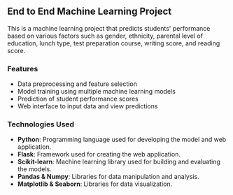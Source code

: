 ## End to End Machine Learning Project

This is a machine learning project that predicts students' performance based on various factors such as gender, ethnicity, parental level of education, lunch type, test preparation course, writing score, and reading score.

### Features
- Data preprocessing and feature selection
- Model training using multiple machine learning models
- Prediction of student performance scores
- Web interface to input data and view predictions

### Technologies Used
- **Python**: Programming language used for developing the model and web application.
- **Flask**: Framework used for creating the web application.
- **Scikit-learn**: Machine learning library used for building and evaluating the models.
- **Pandas & Numpy**: Libraries for data manipulation and analysis.
- **Matplotlib & Seaborn**: Libraries for data visualization.